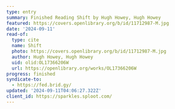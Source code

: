 ```yaml
---
type: entry
summary: Finished Reading Shift by Hugh Howey, Hugh Howey
featured: https://covers.openlibrary.org/b/id/11712987-M.jpg
date: '2024-09-11'
read-of:
  type: cite
  name: Shift
  photo: https://covers.openlibrary.org/b/id/11712987-M.jpg
  author: Hugh Howey, Hugh Howey
  uid: olid:OL17366206W
  url: https://openlibrary.org/works/OL17366206W
progress: finished
syndicate-to:
  - https://fed.brid.gy/
updated: '2024-09-11T04:06:27.322Z'
client_id: https://sparkles.sploot.com/
---
```

